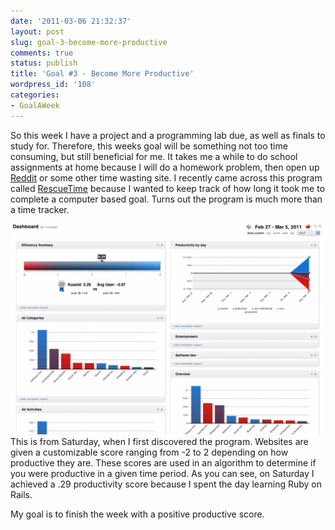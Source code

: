 ```yaml
---
date: '2011-03-06 21:32:37'
layout: post
slug: goal-3-become-more-productive
comments: true
status: publish
title: 'Goal #3 - Become More Productive'
wordpress_id: '108'
categories:
- GoalAWeek
---
```


So this week I have a project and a programming lab due, as well as finals to study for. Therefore, this weeks goal will be something not too time consuming, but still beneficial for me. It takes me a while to do school assignments at home because I will do a homework problem, then open up [Reddit](http://reddit.com) or some other time wasting site. I recently came across this program called [RescueTime](https://www.rescuetime.com/) because I wanted to keep track of how long it took me to complete a computer based goal. Turns out the program is much more than a time tracker.

[![](/assets/img/posts/Goal03-01-1024x686.png)](/assets/img/posts/Goal03-01.png)This is from Saturday, when I first discovered the program. Websites are given a customizable score ranging from -2 to 2 depending on how productive they are. These scores are used in an algorithm to determine if you were productive in a given time period. As you can see, on Saturday I achieved a .29 productivity score because I spent the day learning Ruby on Rails.

My goal is to finish the week with a positive productive score.
